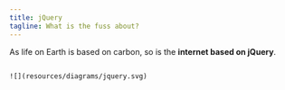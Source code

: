 ```yaml
---
title: jQuery
tagline: What is the fuss about?
---
```


As life on Earth is based on carbon, so is the **internet based on jQuery**.

~~~

![](resources/diagrams/jquery.svg)